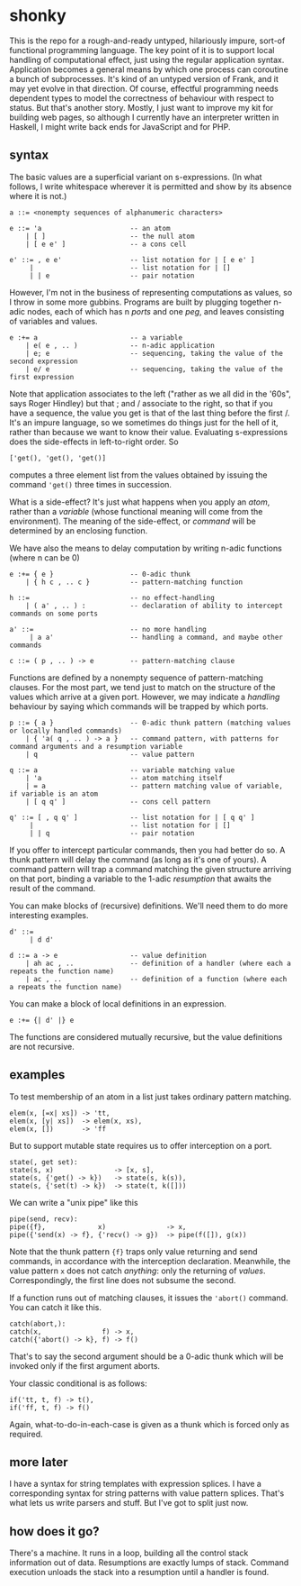 # shonky

This is the repo for a rough-and-ready untyped, hilariously impure, sort-of functional programming language. The key point of it is to support local handling of computational effect, just using the regular application syntax. Application becomes a general means by which one process can coroutine a bunch of subprocesses. It's kind of an untyped version of Frank, and it may yet evolve in that direction. Of course, effectful programming needs dependent types to model the correctness of behaviour with respect to status. But that's another story. Mostly, I just want to improve my kit for building web pages, so although I currently have an interpreter written in Haskell, I might write back ends for JavaScript and for PHP.

## syntax

The basic values are a superficial variant on s-expressions. (In what follows, I write whitespace wherever it is permitted and show by its absence where it is not.)

    a ::= <nonempty sequences of alphanumeric characters>
    
    e ::= 'a                      -- an atom
        | [ ]                     -- the null atom
        | [ e e' ]                -- a cons cell
        
    e' ::= , e e'                 -- list notation for | [ e e' ]
         |                        -- list notation for | []
         | | e                    -- pair notation

However, I'm not in the business of representing computations as values, so I throw in some more gubbins. Programs are built by plugging together n-adic nodes, each of which has n *ports* and one *peg*, and leaves consisting of variables and values.

    e :+= a                       -- a variable
        | e( e , .. )             -- n-adic application
        | e; e                    -- sequencing, taking the value of the second expression
        | e/ e                    -- sequencing, taking the value of the first expression

Note that application associates to the left ("rather as we all did in the '60s", says Roger Hindley) but that ; and / associate to the right, so that if you have a sequence, the value you get is that of the last thing before the first /. It's an impure language, so we sometimes do things just for the hell of it, rather than because we want to know their value. Evaluating s-expressions does the side-effects in left-to-right order. So

    ['get(), 'get(), 'get()]

computes a three element list from the values obtained by issuing the command `'get()` three times in succession.

What is a side-effect? It's just what happens when you apply an *atom*, rather than a *variable* (whose functional meaning will come from the environment). The meaning of the side-effect, or *command* will be determined by an enclosing function.

We have also the means to delay computation by writing n-adic functions (where n can be 0)

    e :+= { e }                   -- 0-adic thunk
        | { h c , .. c }          -- pattern-matching function
        
    h ::=                         -- no effect-handling
        | ( a' , .. ) :           -- declaration of ability to intercept commands on some ports
        
    a' ::=                        -- no more handling
         | a a'                   -- handling a command, and maybe other commands
        
    c ::= ( p , .. ) -> e         -- pattern-matching clause

Functions are defined by a nonempty sequence of pattern-matching clauses. For the most part, we tend just to match on the structure of the values which arrive at a given port. However, we may indicate a *handling* behaviour by saying which commands will be trapped by which ports.

    p ::= { a }                   -- 0-adic thunk pattern (matching values or locally handled commands)
        | { 'a( q , .. ) -> a }   -- command pattern, with patterns for command arguments and a resumption variable
        | q                       -- value pattern
        
    q ::= a                       -- variable matching value
        | 'a                      -- atom matching itself
        | = a                     -- pattern matching value of variable, if variable is an atom
        | [ q q' ]                -- cons cell pattern
   
    q' ::= [ , q q' ]             -- list notation for | [ q q' ]
         |                        -- list notation for | []
         | | q                    -- pair notation

If you offer to intercept particular commands, then you had better do so. A thunk pattern will delay the command (as long as it's one of yours). A command pattern will trap a command matching the given structure arriving on that port, binding a variable to the 1-adic *resumption* that awaits the result of the command.

You can make blocks of (recursive) definitions. We'll need them to do more interesting examples.

    d' ::=
         | d d'
    
    d ::= a -> e                  -- value definition
        | ah ac , ..              -- definition of a handler (where each a repeats the function name)
        | ac , ..                 -- definition of a function (where each a repeats the function name)

You can make a block of local definitions in an expression.

    e :+= {| d' |} e

The functions are considered mutually recursive, but the value definitions are not recursive.

## examples

To test membership of an atom in a list just takes ordinary pattern matching.

    elem(x, [=x| xs]) -> 'tt,
    elem(x, [y| xs])  -> elem(x, xs),
    elem(x, [])       -> 'ff

But to support mutable state requires us to offer interception on a port.

    state(, get set):
    state(s, x)               -> [x, s],
    state(s, {'get() -> k})   -> state(s, k(s)),
    state(s, {'set(t) -> k})  -> state(t, k([]))

We can write a "unix pipe" like this

    pipe(send, recv):
    pipe({f},             x)               -> x,
    pipe({'send(x) -> f}, {'recv() -> g})  -> pipe(f([]), g(x))

Note that the thunk pattern `{f}` traps only value returning and send commands, in accordance with the interception declaration. Meanwhile, the value pattern `x` does not catch *anything*: only the returning of *values*. Correspondingly, the first line does not subsume the second.

If a function runs out of matching clauses, it issues the `'abort()` command. You can catch it like this.

    catch(abort,):
    catch(x,               f) -> x,
    catch({'abort() -> k}, f) -> f()

That's to say the second argument should be a 0-adic thunk which will be invoked only if the first argument aborts.

Your classic conditional is as follows:

    if('tt, t, f) -> t(),
    if('ff, t, f) -> f()

Again, what-to-do-in-each-case is given as a thunk which is forced only as required.

## more later

I have a syntax for string templates with expression splices. I have a corresponding syntax for string patterns with value pattern splices. That's what lets us write parsers and stuff. But I've got to split just now.

## how does it go?

There's a machine. It runs in a loop, building all the control stack information out of data. Resumptions are exactly lumps of stack. Command execution unloads the stack into a resumption until a handler is found.
